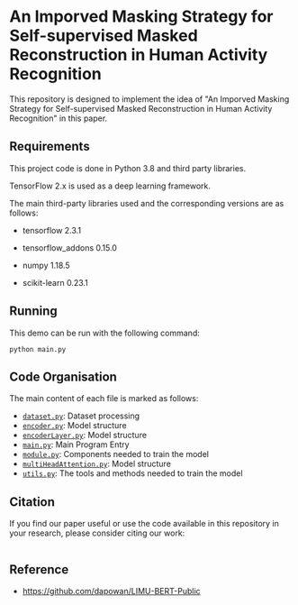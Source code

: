 # An Imporved Masking Strategy for Self-supervised Masked Reconstruction in Human Activity Recognition
This repository is designed to implement the idea of "An Imporved Masking Strategy for Self-supervised Masked Reconstruction in Human Activity Recognition" in this paper.

## Requirements

This project code is done in Python 3.8 and third party libraries. 

 TensorFlow 2.x is used as a deep learning framework.

The main third-party libraries used and the corresponding versions are as follows:

+ tensorflow 2.3.1

+ tensorflow_addons 0.15.0

+ numpy 1.18.5

+ scikit-learn 0.23.1


## Running

This demo can be run with the following command:

```shell
python main.py
```


## Code Organisation

The main content of each file is marked as follows:

+ [`dataset.py`](./dataset.py): Dataset processing
+ [`encoder.py`](./encoder.py): Model structure
+ [`encoderLayer.py`](./encoder.py): Model structure
+ [`main.py`](./main.py): Main Program Entry
+ [`module.py`](./module.py): Components needed to train the model
+ [`multiHeadAttention.py`](./multiHeadAttention.py): Model structure
+ [`utils.py`](utils.py): The tools and methods needed to train the model


## Citation

If you find our paper useful or use the code available in this repository in your research, please consider citing our work:

```

```

## Reference

+ https://github.com/dapowan/LIMU-BERT-Public
